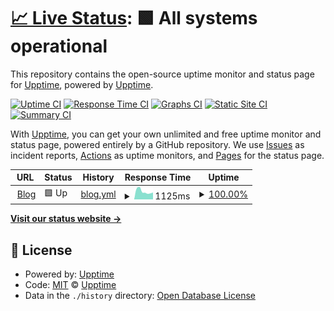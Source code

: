 # [📈 Live Status](https://upptime.github.io/upptime): <!--live status--> **🟩 All systems operational**

This repository contains the open-source uptime monitor and status page for [Upptime](https://upptime.js.org), powered by [Upptime](https://github.com/upptime/upptime).

[![Uptime CI](https://github.com/whywaita/upptime/workflows/Uptime%20CI/badge.svg)](https://github.com/whywaita/upptime/actions?query=workflow%3A%22Uptime+CI%22)
[![Response Time CI](https://github.com/whywaita/upptime/workflows/Response%20Time%20CI/badge.svg)](https://github.com/whywaita/upptime/actions?query=workflow%3A%22Response+Time+CI%22)
[![Graphs CI](https://github.com/whywaita/upptime/workflows/Graphs%20CI/badge.svg)](https://github.com/whywaita/upptime/actions?query=workflow%3A%22Graphs+CI%22)
[![Static Site CI](https://github.com/whywaita/upptime/workflows/Static%20Site%20CI/badge.svg)](https://github.com/whywaita/upptime/actions?query=workflow%3A%22Static+Site+CI%22)
[![Summary CI](https://github.com/whywaita/upptime/workflows/Summary%20CI/badge.svg)](https://github.com/whywaita/upptime/actions?query=workflow%3A%22Summary+CI%22)

With [Upptime](https://upptime.js.org), you can get your own unlimited and free uptime monitor and status page, powered entirely by a GitHub repository. We use [Issues](https://github.com/upptime/upptime/issues) as incident reports, [Actions](https://github.com/whywaita/upptime/actions) as uptime monitors, and [Pages](https://upptime.github.io/upptime) for the status page.

<!--start: status pages-->
<!-- This summary is generated by Upptime (https://github.com/upptime/upptime) -->
<!-- Do not edit this manually, your changes will be overwritten -->
<!-- prettier-ignore -->
| URL | Status | History | Response Time | Uptime |
| --- | ------ | ------- | ------------- | ------ |
| <img alt="" src="https://favicons.githubusercontent.com/blog.whywrite.it" height="13"> [Blog](https://blog.whywrite.it/) | 🟩 Up | [blog.yml](https://github.com/whywaita/upptime/commits/HEAD/history/blog.yml) | <details><summary><img alt="Response time graph" src="./graphs/blog/response-time-week.png" height="20"> 1125ms</summary><br><a href="https://whywaita.github.io/upptime/history/blog"><img alt="Response time 1505" src="https://img.shields.io/endpoint?url=https%3A%2F%2Fraw.githubusercontent.com%2Fwhywaita%2Fupptime%2FHEAD%2Fapi%2Fblog%2Fresponse-time.json"></a><br><a href="https://whywaita.github.io/upptime/history/blog"><img alt="24-hour response time 979" src="https://img.shields.io/endpoint?url=https%3A%2F%2Fraw.githubusercontent.com%2Fwhywaita%2Fupptime%2FHEAD%2Fapi%2Fblog%2Fresponse-time-day.json"></a><br><a href="https://whywaita.github.io/upptime/history/blog"><img alt="7-day response time 1125" src="https://img.shields.io/endpoint?url=https%3A%2F%2Fraw.githubusercontent.com%2Fwhywaita%2Fupptime%2FHEAD%2Fapi%2Fblog%2Fresponse-time-week.json"></a><br><a href="https://whywaita.github.io/upptime/history/blog"><img alt="30-day response time 1262" src="https://img.shields.io/endpoint?url=https%3A%2F%2Fraw.githubusercontent.com%2Fwhywaita%2Fupptime%2FHEAD%2Fapi%2Fblog%2Fresponse-time-month.json"></a><br><a href="https://whywaita.github.io/upptime/history/blog"><img alt="1-year response time 1505" src="https://img.shields.io/endpoint?url=https%3A%2F%2Fraw.githubusercontent.com%2Fwhywaita%2Fupptime%2FHEAD%2Fapi%2Fblog%2Fresponse-time-year.json"></a></details> | <details><summary><a href="https://whywaita.github.io/upptime/history/blog">100.00%</a></summary><a href="https://whywaita.github.io/upptime/history/blog"><img alt="All-time uptime 99.59%" src="https://img.shields.io/endpoint?url=https%3A%2F%2Fraw.githubusercontent.com%2Fwhywaita%2Fupptime%2FHEAD%2Fapi%2Fblog%2Fuptime.json"></a><br><a href="https://whywaita.github.io/upptime/history/blog"><img alt="24-hour uptime 100.00%" src="https://img.shields.io/endpoint?url=https%3A%2F%2Fraw.githubusercontent.com%2Fwhywaita%2Fupptime%2FHEAD%2Fapi%2Fblog%2Fuptime-day.json"></a><br><a href="https://whywaita.github.io/upptime/history/blog"><img alt="7-day uptime 100.00%" src="https://img.shields.io/endpoint?url=https%3A%2F%2Fraw.githubusercontent.com%2Fwhywaita%2Fupptime%2FHEAD%2Fapi%2Fblog%2Fuptime-week.json"></a><br><a href="https://whywaita.github.io/upptime/history/blog"><img alt="30-day uptime 98.78%" src="https://img.shields.io/endpoint?url=https%3A%2F%2Fraw.githubusercontent.com%2Fwhywaita%2Fupptime%2FHEAD%2Fapi%2Fblog%2Fuptime-month.json"></a><br><a href="https://whywaita.github.io/upptime/history/blog"><img alt="1-year uptime 99.59%" src="https://img.shields.io/endpoint?url=https%3A%2F%2Fraw.githubusercontent.com%2Fwhywaita%2Fupptime%2FHEAD%2Fapi%2Fblog%2Fuptime-year.json"></a></details>

<!--end: status pages-->

[**Visit our status website →**](https://upptime.github.io/upptime)

## 📄 License

- Powered by: [Upptime](https://github.com/upptime/upptime)
- Code: [MIT](./LICENSE) © [Upptime](https://upptime.js.org)
- Data in the `./history` directory: [Open Database License](https://opendatacommons.org/licenses/odbl/1-0/)
